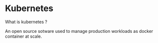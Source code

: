 # Kubernetes

What is kubernetes ?

An open source sotware used to manage production workloads as docker container at scale.

<!-- TODO: Add k8s logo -->
<!-- TODO: Add google logo -->

<!--
Google open-sourced the Kubernetes project in 2014.
Kubernetes combines over 15 years of Google's experience running production workloads at scale with best-of-breed ideas and practices from the community
-->
